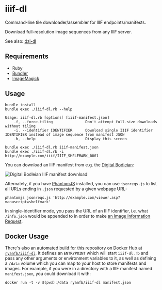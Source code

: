 # iiif-dl

Command-line tile downloader/assembler for IIIF endpoints/manifests.

Download full-resolution image sequences from any IIIF server.

See also: [dzi-dl](https://github.com/ryanfb/dzi-dl/)

## Requirements

 * Ruby
 * [Bundler](http://bundler.io/)
 * [ImageMagick](http://www.imagemagick.org/)
 
## Usage

    bundle install
    bundle exec ./iiif-dl.rb --help
    
    Usage: iiif-dl.rb [options] [iiif-manifest.json]
        -f, --force-tiling               Don't attempt full-size downloads without tiling
        -i, --identifier IDENTIFIER      Download single IIIF identifier IDENTIFIER instead of image sequence from manifest JSON
        -h, --help                       Display this screen
    
    bundle exec ./iiif-dl.rb iiif-manifest.json
    bundle exec ./iiif-dl.rb -i http://example.com/iiif/IIIF_SHELFMARK_0001

You can download an IIIF manifest from e.g. the [Digital Bodleian](http://digital.bodleian.ox.ac.uk/):

![Digital Bodleian IIIF manifest download](http://i.imgur.com/WQLemyw.png)

Alternately, if you have [PhantomJS](http://phantomjs.org/) installed, you can use `jsonreqs.js` to list all URLs ending in `.json` requested by a given webpage URL:

    phantomjs jsonreqs.js 'http://example.com/viewer.asp?manuscript=shelfmark'

In single-identifier mode, you pass the URL of an IIIF identifier, i.e. what `/info.json` would be appended to in order to make [an Image Information Request](https://iiif.io/api/image/2.1/#image-information-request).

## Docker Usage

There's also [an automated build for this repository on Docker Hub at `ryanfb/iiif-dl`](http://hub.docker.com/r/ryanfb/iiif-dl). It defines an `ENTRYPOINT` which will start `iiif-dl.rb` and pass any other arguments or environment variables to it, as well as defining a `/data` volume which you can map to your host to store manifests and images. For example, if you were in a directory with a IIIF manifest named `manifest.json`, you could download it with:

    docker run -t -v $(pwd):/data ryanfb/iiif-dl manifest.json
